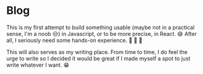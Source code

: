 # Blog

This is my first attempt to build something usable (maybe not in a practical sense, I'm a noob &#128530;) in Javascript, or to be more precise, in React. &#128517; After all, I seriously need some hands-on experience. &#128548; &#128548; &#128548;

This will also serves as my writing place. From time to time, I do feel the urge to write so I decided it would be great if I made myself a spot to just write whatever I want. &#128513;
